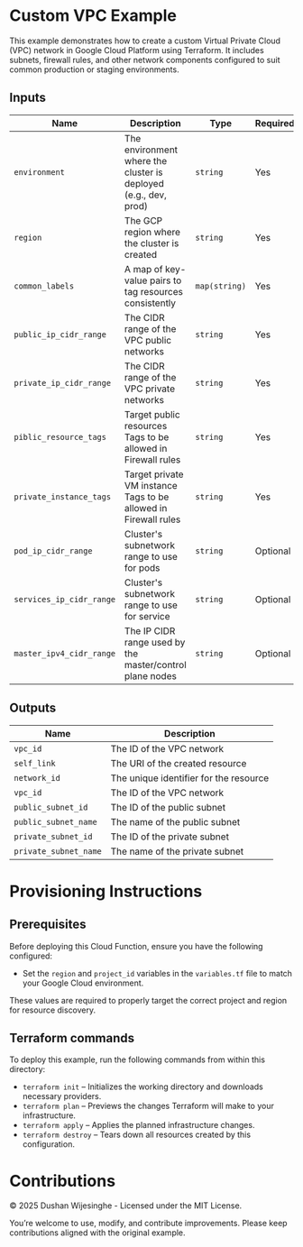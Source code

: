 
# Custom VPC Example

This example demonstrates how to create a custom Virtual Private Cloud (VPC) network in Google Cloud Platform using Terraform. It includes subnets, firewall rules, and other network components configured to suit common production or staging environments.

## Inputs

| Name                     | Description                                                       | Type          | Required |
|--------------------------|-------------------------------------------------------------------|---------------|----------|
| `environment`            | The environment where the cluster is deployed (e.g., dev, prod)   | `string`      | Yes      |
| `region`                 | The GCP region where the cluster is created                       | `string`      | Yes      |
| `common_labels`          | A map of key-value pairs to tag resources consistently            | `map(string)` | Yes      |
| `public_ip_cidr_range`   | The CIDR range of the VPC public networks                         | `string`      | Yes      |
| `private_ip_cidr_range`  | The CIDR range of the VPC private networks                        | `string`      | Yes      |
| `piblic_resource_tags`   | Target public resources Tags to be allowed in Firewall rules      | `string`      | Yes      |
| `private_instance_tags`  | Target private VM instance Tags to be allowed in Firewall rules   | `string`      | Yes      |
| `pod_ip_cidr_range`      | Cluster's subnetwork range to use for pods                        | `string`      | Optional |
| `services_ip_cidr_range` | Cluster's subnetwork range to use for service                     | `string`      | Optional |
| `master_ipv4_cidr_range` | The IP CIDR range used by the master/control plane nodes          | `string`      | Optional |


## Outputs

| Name                  | Description                            | 
|-----------------------|----------------------------------------|
| `vpc_id`              | The ID of the VPC network              |
| `self_link`           | The URI of the created resource        |
| `network_id`          | The unique identifier for the resource |
| `vpc_id`              | The ID of the VPC network              |
| `public_subnet_id`    | The ID of the public subnet            |
| `public_subnet_name`  | The name of the public subnet          | 
| `private_subnet_id`   | The ID of the private subnet           | 
| `private_subnet_name` | The name of the private subnet         |

# Provisioning Instructions

## Prerequisites
Before deploying this Cloud Function, ensure you have the following configured:

 - Set the `region` and `project_id` variables in the `variables.tf` file to match your Google Cloud environment.

These values are required to properly target the correct project and region for resource discovery.

## Terraform commands
To deploy this example, run the following commands from within this directory:
- `terraform init` – Initializes the working directory and downloads necessary providers.
- `terraform plan` – Previews the changes Terraform will make to your infrastructure.
- `terraform apply` – Applies the planned infrastructure changes.
- `terraform destroy` – Tears down all resources created by this configuration.


# Contributions
© 2025 Dushan Wijesinghe - Licensed under the MIT License.

You’re welcome to use, modify, and contribute improvements.
Please keep contributions aligned with the original example.